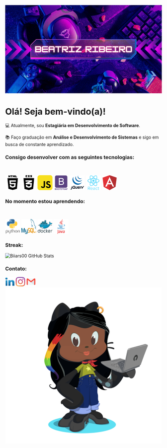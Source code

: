 <img src="./img/BEATRIZ-RIBEIRO.png">

<h1> Olá! Seja bem-vindo(a)!</h1>

💻 Atualmente, sou **Estagiária em Desenvolvimento de Software**.

📚 Faço graduação em **Análise e Desenvolvimento de Sistemas** e sigo em busca de constante aprendizado.

<h3>Consigo desenvolver com as seguintes tecnologias:</h3><br> 

<img src="./img/social_html5_html_71.png" alt="HTML5" width="48" height="48"/> <img src="./img/css3-01_icon-icons.com_50918.png" alt="CSS3" width="48" height="48"/> <img src="./img/javascript_icon_130900.svg" alt="JavaScript" width="48" height="48"/> <img src="./img/bootstrap_plain_wordmark_logo_icon_146620.svg" alt="Bootstrap" width="48" height="48"/> <img src="./img/jquery_original_wordmark_logo_icon_146447.svg" alt="JQuery" width="48" height="48"/> <img src="./img/react_original_wordmark_logo_icon_146375.svg" alt="React" width="48" height="48"/> <img src="./img/angular_logo_icon_169595.svg" alt="Angular" width="48" height="48"/>

<h3>No momento estou aprendendo:</h3><br>

<img src="./img/python_vertical_logo_icon_168039.svg" alt="Python" width="48" height="48"/> <img src="./img/mysql_official_logo_icon_169938.svg" alt="MySQL" width="48" height="48"/> <img src="./img/docker_original_wordmark_logo_icon_146557.svg" alt="Docker" width="48" height="48"/> <img src="./img/java_original_wordmark_logo_icon_146459.svg" alt="Java" width="48" height="48"/>

<h3 align="left">Streak:</h3>

![Biiars00 GitHub Stats](https://github-readme-stats.vercel.app/api?username=Biiars00&show_icons=true&theme=radical)

<h3 align="left">Contato:</h3>

<a href="https://www.linkedin.com/in/beatriz-ribeiro-252a4a1b9/" target="blank"> <img src="./img/LinkedIn_icon-icons.com_60493.svg" height="30" width="30" alt="Beatriz"/></a> <a href="https://www.instagram.com/biiaribbeiro/" target="blank"> <img src="./img/instagram_logo_icon_168715.svg" height="30" width="30" alt="Beatriz"/></a> <a href="biiaribeiro60@gmail.com" target="blank"> <img src="./img/4202011emailgmaillogomailsocialsocialmedia-115677_115624.svg" height="30" width="30" alt="Beatriz"/></a>
<img src="./img/octocat-1673398250927.png" alt="Beatriz"/>
